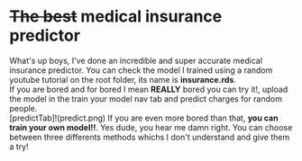 # ~~The best~~ medical insurance predictor
What's up boys, I've done an incredible and super accurate medical insurance predictor. 
You can check the model I trained using a random youtube tutorial on the root folder, its name is **insurance.rds**. \
If you are bored and for bored I mean **REALLY** bored you can try it!, upload the model in the train your model nav tab
and predict charges for random people. \
[predictTab]!(predict.png)
If you are even more bored than that, **you can train your own model!!**. Yes dude, you hear me damn right. You can choose between three differents 
methods whichs I don't understand and give them a try!
